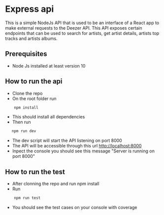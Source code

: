 # Express api 
This is a simple NodeJs API that is used to be an interface of a React app to make external requests to the Deezer API. This API exposes certain endpoints that can be used to search for artists, get artist details, artists top tracks and artists albums.

## Prerequisites
 * Node Js installed at least version 10

## How to run the api
 * Clone the repo
 * On the root folder run 
```bash
    npm install
```
 * This should install all dependencies
 * Then run 
 ```bash
    npm run dev
```
 * The dev script will start the API listening on port 8000 
 * The API will be accessible through this url <http://localhost:8000> 
 * Inpect the console you should see this message "Server is running on port 8000" 

## How to run the test
* After clonning the repo and run npm install 
* Run
```bash
    npm run test
```
 
 * You should see the test cases on your console with coverage
